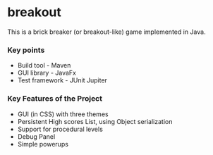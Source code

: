 # breakout
This is a brick breaker (or breakout-like) game implemented in Java.

<h3>Key points </h3>

- Build tool - Maven
- GUI library - JavaFx
- Test framework - JUnit Jupiter

<h3>Key Features of the Project</h3>

- GUI (in CSS) with three themes
- Persistent High scores List, using Object serialization
- Support for procedural levels 
- Debug Panel 
- Simple powerups
